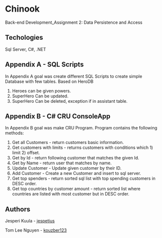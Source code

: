 # Chinook

Back-end Development_Assignment 2: Data Persistence and Access
## Techologies 
Sql Server, C#, .NET
## Appendix A - SQL Scripts

In Appendix A goal was create different SQL Scripts to create simple Database with few tables.
Based on HeroDB 
1. Heroes can be given powers.
2. SuperHero Can be updated.
3. SuperHero Can be deleted, exception if in assistant table.



## Appendix B - C# CRU ConsoleApp

In Appendix B goal was make CRU Program.
Program contains the following methods:
1. Get all Customers - return customers basic information.
2. Get customers with limits - returns customers with conditions which 1) limit 2) offset.
3. Get by Id - return following customer that matches the given Id.
4. Get by Name - return user that matches by name. 
5. Update Customer - Update given customer by their ID.
6. Add Customer - Create a new Customer and insert to sql server.
7. Get top spenders - return sorted sql list with top spending customers in DESC order.
8. Get top countries by customer amount - return sorted list where countries are listed with most customer but in DESC order.




## Authors

Jesperi Kuula - [jespetius](https://github.com/jespetius)

Tom Lee Nguyen - [kouzber123](https://github.com/kouzber123)

